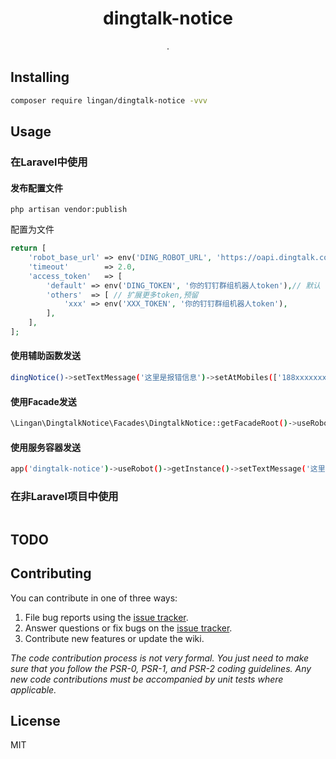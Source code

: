 <h1 align="center"> dingtalk-notice </h1>

<p align="center"> .</p>


## Installing

```bash
composer require lingan/dingtalk-notice -vvv
```

## Usage
### 在Laravel中使用
#### 发布配置文件
```shell
php artisan vendor:publish
```
配置为文件
```php
return [
    'robot_base_url' => env('DING_ROBOT_URL', 'https://oapi.dingtalk.com/robot/send'),
    'timeout'        => 2.0,
    'access_token'   => [
        'default' => env('DING_TOKEN', '你的钉钉群组机器人token'),// 默认
        'others'  => [ // 扩展更多token,预留
            'xxx' => env('XXX_TOKEN', '你的钉钉群组机器人token'),
        ],
    ],
];
```

#### 使用辅助函数发送
```bash
dingNotice()->setTextMessage('这里是报错信息')->setAtMobiles(['188xxxxxxxx'])->send();
```
#### 使用Facade发送
```bash
\Lingan\DingtalkNotice\Facades\DingtalkNotice::getFacadeRoot()->useRobot()->getInstance()->setTextMessage('这里是报错信息')->setAtMobiles(['188xxxxxxxx'])->send();
```
#### 使用服务容器发送
```bash
app('dingtalk-notice')->useRobot()->getInstance()->setTextMessage('这里是报错信息')->setAtMobiles(['188xxxxxxxx'])->send();
```

### 在非Laravel项目中使用
```bash

```

## TODO

## Contributing

You can contribute in one of three ways:

1. File bug reports using the [issue tracker](https://github.com/linganmin/dingtalk-notice/issues).
2. Answer questions or fix bugs on the [issue tracker](https://github.com/linganmin/dingtalk-notice/issues).
3. Contribute new features or update the wiki.

_The code contribution process is not very formal. You just need to make sure that you follow the PSR-0, PSR-1, and PSR-2 coding guidelines. Any new code contributions must be accompanied by unit tests where applicable._

## License

MIT